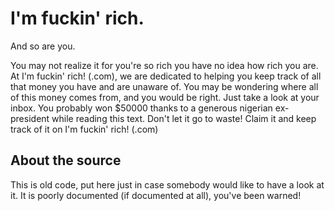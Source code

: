 # I'm fuckin' rich.

And so are you.

You may not realize it for you're so rich you have no idea how rich you are. At I'm fuckin' rich! (.com), we are dedicated to helping you keep track of all that money you have and are unaware of. You may be wondering where all of this money comes from, and you would be right. Just take a look at your inbox. You probably won $50000 thanks to a generous nigerian ex-president while reading this text. Don't let it go to waste! Claim it and keep track of it on I'm fuckin' rich! (.com)

## About the source

This is old code, put here just in case somebody would like to have a look at it. It is poorly documented (if documented at all), you've been warned!